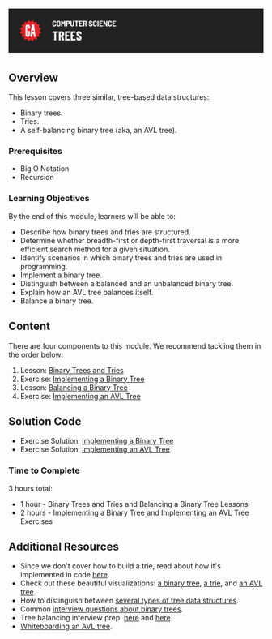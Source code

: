# ![Computer Science - Trees](./assets/hero.png)

## Overview

This lesson covers three similar, tree-based data structures:

- Binary trees.
- Tries.
- A self-balancing binary tree (aka, an AVL tree).

### Prerequisites

- Big O Notation
- Recursion

### Learning Objectives

By the end of this module, learners will be able to:

- Describe how binary trees and tries are structured.
- Determine whether breadth-first or depth-first traversal is a more efficient search method for a given situation.
- Identify scenarios in which binary trees and tries are used in programming.
- Implement a binary tree.
- Distinguish between a balanced and an unbalanced binary tree.
- Explain how an AVL tree balances itself.
- Balance a binary tree.

## Content

There are four components to this module. We recommend tackling them in the order below:

1. Lesson: [Binary Trees and Tries](./binary-trees-and-tries/README.md)
2. Exercise: [Implementing a Binary Tree](https://github.com/SEB-9-BH/cs-15-trees-starter-code)
3. Lesson: [Balancing a Binary Tree](./balancing-a-binary-tree/README.md)
4. Exercise: [Implementing an AVL Tree](https://github.com/SEB-9-BH/cs-15-trees-starter-code)

## Solution Code

- Exercise Solution: [Implementing a Binary Tree](./solution/binary-tree.md)
- Exercise Solution: [Implementing an AVL Tree](./solution/avl-tree.md)

### Time to Complete

3 hours total:

- 1 hour - Binary Trees and Tries and Balancing a Binary Tree Lessons
- 2 hours - Implementing a Binary Tree and Implementing an AVL Tree Exercises

## Additional Resources

- Since we don't cover how to build a trie, read about how it's implemented in code [here](https://github.com/trekhleb/javascript-algorithms/tree/master/src/data-structures/trie).
- Check out these beautiful visualizations: [a binary tree](https://www.cs.usfca.edu/~galles/visualization/BST.html), [a trie](https://www.cs.usfca.edu/~galles/visualization/Trie.html), and [an AVL tree](https://www.cs.usfca.edu/~galles/visualization/AVLtree.html).
- How to distinguish between [several types of tree data structures](https://github.com/trekhleb/javascript-algorithms/tree/master/src/data-structures/tree).
- Common [interview questions about binary trees](https://medium.com/@codingfreak/binary-tree-interview-questions-and-practice-problems-439df7e5ea1f).
- Tree balancing interview prep: [here](https://www.geeksforgeeks.org/convert-normal-bst-balanced-bst/) and [here](https://www.geeksforgeeks.org/how-to-determine-if-a-binary-tree-is-balanced).
- [Whiteboarding an AVL tree](https://www.youtube.com/watch?v=rbg7Qf8GkQ4&).
